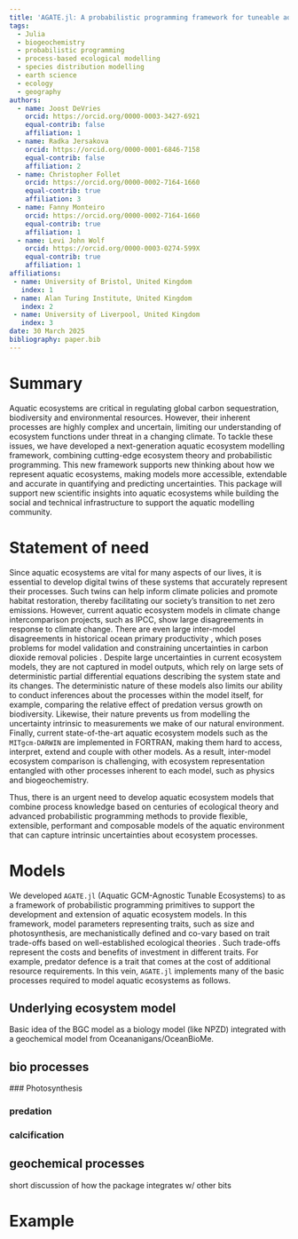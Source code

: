 ```yaml
---
title: 'AGATE.jl: A probabilistic programming framework for tuneable aquatic ecosystems'
tags:
  - Julia
  - biogeochemistry
  - probabilistic programming
  - process-based ecological modelling
  - species distribution modelling
  - earth science
  - ecology
  - geography
authors:
  - name: Joost DeVries
    orcid: https://orcid.org/0000-0003-3427-6921
    equal-contrib: false
    affiliation: 1 
  - name: Radka Jersakova 
    orcid: https://orcid.org/0000-0001-6846-7158
    equal-contrib: false
    affiliation: 2 
  - name: Christopher Follet
    orcid: https://orcid.org/0000-0002-7164-1660
    equal-contrib: true
    affiliation: 3
  - name: Fanny Monteiro
    orcid: https://orcid.org/0000-0002-7164-1660
    equal-contrib: true
    affiliation: 1 
  - name: Levi John Wolf
    orcid: https://orcid.org/0000-0003-0274-599X
    equal-contrib: true
    affiliation: 1     
affiliations:
 - name: University of Bristol, United Kingdom
   index: 1
 - name: Alan Turing Institute, United Kingdom
   index: 2
 - name: University of Liverpool, United Kingdom
   index: 3
date: 30 March 2025
bibliography: paper.bib
---
```


# Summary

Aquatic ecosystems are critical in regulating global carbon sequestration, biodiversity and environmental resources. However, their inherent processes are highly complex and uncertain, limiting our understanding of ecosystem functions under threat in a changing climate. To tackle these issues, we have developed a next-generation aquatic ecosystem modelling framework, combining cutting-edge ecosystem theory and probabilistic programming. This new framework supports new thinking about how we represent aquatic ecosystems, making models more accessible, extendable and accurate in quantifying and predicting uncertainties. This package will support new scientific insights into aquatic ecosystems while building the social and technical infrastructure to support the aquatic modelling community.

# Statement of need

Since aquatic ecosystems are vital for many aspects of our lives, it is essential to develop digital twins of these systems that accurately represent their processes. Such twins can help inform climate policies and promote habitat restoration, thereby facilitating our society’s transition to net zero emissions. However, current aquatic ecosystem models in climate change intercomparison projects, such as IPCC, show large disagreements in response to climate change. There are even large inter-model disagreements in historical ocean primary productivity , which poses problems for model validation and constraining uncertainties in carbon dioxide removal policies . Despite large uncertainties in current ecosystem models, they are not captured in model outputs, which rely on large sets of deterministic partial differential equations describing the system state and its changes. The deterministic nature of these models also limits our ability to conduct inferences about the processes within the model itself, for example, comparing the relative effect of predation versus growth on biodiversity. Likewise, their nature prevents us from modelling the uncertainty intrinsic to measurements we make of our natural environment. Finally, current state-of-the-art aquatic ecosystem models such as the `MITgcm-DARWIN` are implemented in FORTRAN, making them hard to access, interpret, extend and couple with other models. As a result, inter-model ecosystem comparison is challenging, with ecosystem representation entangled with other processes inherent to each model, such as physics and biogeochemistry. 

Thus, there is an urgent need to develop aquatic ecosystem models that combine process knowledge based on centuries of ecological theory and advanced probabilistic programming methods to provide flexible, extensible, performant and composable models of the aquatic environment that can capture intrinsic uncertainties about ecosystem processes.

# Models

We developed `AGATE.jl` (Aquatic GCM-Agnostic Tunable Ecosystems) to as a framework of probabilistic programming primitives to support the development and extension of aquatic ecosystem models. In this framework, model parameters representing traits, such as size and photosynthesis, are mechanistically defined and co-vary based on trait trade-offs based on well-established ecological theories . Such trade-offs represent the costs and benefits of investment in different traits. For example, predator defence is a trait that comes at the cost of additional resource requirements. In this vein, `AGATE.jl` implements many of the basic processes required to model aquatic ecosystems as follows.

## Underlying ecosystem model

Basic idea of the BGC model as a biology model (like NPZD) integrated with a geochemical model from Oceananigans/OceanBioMe. 

## bio processes

### Photosynthesis

### predation

### calcification

## geochemical processes

short discussion of how the package integrates w/ other bits

# Example




<!-- # FOR REFERENCE
# Mathematics

Single dollars ($) are required for inline mathematics e.g. $f(x) = e^{\pi/x}$

Double dollars make self-standing equations:

$$\Theta(x) = \left\{\begin{array}{l}
0\textrm{ if } x < 0\cr
1\textrm{ else}
\end{array}\right.$$

You can also use plain \LaTeX for equations
\begin{equation}\label{eq:fourier}
\hat f(\omega) = \int_{-\infty}^{\infty} f(x) e^{i\omega x} dx
\end{equation}
and refer to \autoref{eq:fourier} from text.

# Citations

Citations to entries in paper.bib should be in
[rMarkdown](http://rmarkdown.rstudio.com/authoring_bibliographies_and_citations.html)
format.

If you want to cite a software repository URL (e.g. something on GitHub without a preferred
citation) then you can do it with the example BibTeX entry below for @fidgit.

For a quick reference, the following citation commands can be used:
- `@author:2001`  ->  "Author et al. (2001)"
- `[@author:2001]` -> "(Author et al., 2001)"
- `[@author1:2001; @author2:2001]` -> "(Author1 et al., 2001; Author2 et al., 2002)"

# Figures

Figures can be included like this:
![Caption for example figure.\label{fig:example}](figure.png)
and referenced from text using \autoref{fig:example}.

Figure sizes can be customized by adding an optional second parameter:
![Caption for example figure.](figure.png){ width=20% }

# Acknowledgements

We acknowledge contributions from Brigitta Sipocz, Syrtis Major, and Semyeong
Oh, and support from Kathryn Johnston during the genesis of this project.

# References
-->